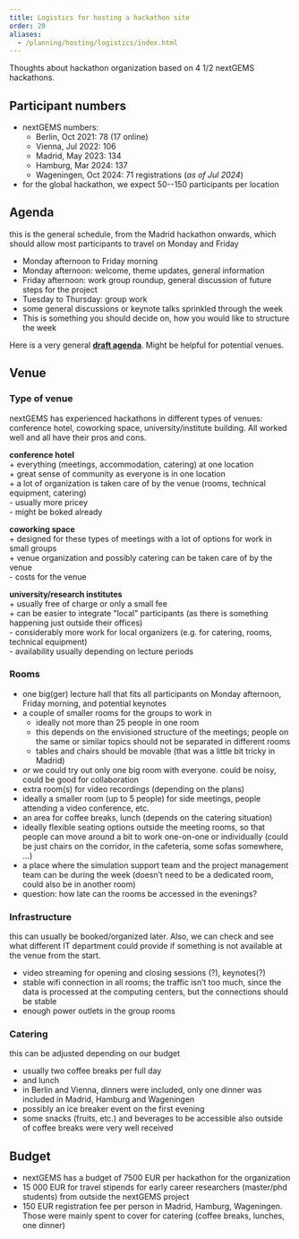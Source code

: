 ```yaml
---
title: Logistics for hosting a hackathon site
order: 20
aliases: 
  - /planning/hosting/logistics/index.html
---
```


Thoughts about hackathon organization based on 4 1/2 nextGEMS hackathons.

## Participant numbers

* nextGEMS numbers:
  + Berlin, Oct 2021: 78 (17 online)
  + Vienna, Jul 2022: 106 
  + Madrid, May 2023: 134
  + Hamburg, Mar 2024: 137
  + Wageningen, Oct 2024: 71 registrations (*as of Jul 2024*)
* for the global hackathon, we expect 50--150 participants per location


## Agenda
this is the general schedule, from the Madrid hackathon onwards, which should allow most participants to travel on Monday and Friday

* Monday afternoon to Friday morning
* Monday afternoon: welcome, theme updates, general information
* Friday afternoon: work group roundup, general discussion of future steps for the project
* Tuesday to Thursday: group work
* some general discussions or keynote talks sprinkled through the week
* This is something you should decide on, how you would like to structure the week

Here is a very general [**draft agenda**](agenda_template.md). Might be helpful for potential venues.


## Venue

### Type of venue

nextGEMS has experienced hackathons in different types of venues: conference hotel, coworking space, university/institute building. All worked well and all have their pros and cons.

**conference hotel**  
\+ everything (meetings, accommodation, catering) at one location  
\+ great sense of community as everyone is in one location  
\+ a lot of organization is taken care of by the venue (rooms, technical  equipment, catering)  
\- usually more pricey  
\- might be boked already  

**coworking space**  
\+ designed for these types of meetings with a lot of options for work in small groups  
\+ venue organization and possibly catering can be taken care of by the venue  
\- costs for the venue  

**university/research institutes**  
\+ usually free of charge or only a small fee  
\+ can be easier to integrate "local" participants (as there is something happening just outside their offices)  
\- considerably more work for local organizers (e.g. for catering, rooms, technical equipment)  
\- availability usually depending on lecture periods  


### Rooms

* one big(ger) lecture hall that fits all participants on Monday afternoon, Friday morning, and potential keynotes
* a couple of smaller rooms for the groups to work in
    + ideally not more than 25 people in one room
    + this depends on the envisioned structure of the meetings; people on the same or similar topics should not be separated in different rooms
    + tables and chairs should be movable (that was a little bit tricky in Madrid)
* *or* we could try out only one big room with everyone. could be noisy, could be good for collaboration
* extra room(s) for video recordings (depending on the plans)
* ideally a smaller room (up to 5 people) for side meetings, people attending a video conference, etc.
* an area for coffee breaks, lunch (depends on the catering situation)
* ideally flexible seating options outside the meeting rooms, so that people can move around a bit to work one-on-one or individually (could be just chairs on the corridor, in the cafeteria, some sofas somewhere, …)
* a place where the simulation support team and the project management team can be during the week (doesn’t need to be a dedicated room, could also be in another room)
* question: how late can the rooms be accessed in the evenings?


### Infrastructure

this can usually be booked/organized later. Also, we can check and see what different IT department could provide if something is not available at the venue from the start.

* video streaming for opening and closing sessions (?), keynotes(?)
* stable wifi connection in all rooms; the traffic isn’t too much, since the data is processed at the computing centers, but the connections should be stable
* enough power outlets in the group rooms


### Catering

this can be adjusted depending on our budget

* usually two coffee breaks per full day
* and lunch
* in Berlin and Vienna, dinners were included, only one dinner was included in Madrid, Hamburg and Wageningen
* possibly an ice breaker event on the first evening
* some snacks (fruits, etc.) and beverages to be accessible also outside of coffee breaks were very well received


## Budget

* nextGEMS has a budget of 7500 EUR per hackathon for the organization 
* 15 000 EUR for travel stipends for early career researchers (master/phd students) from outside the nextGEMS project
* 150 EUR registration fee per person in Madrid, Hamburg, Wageningen. Those were mainly spent to cover for catering (coffee breaks, lunches, one dinner)